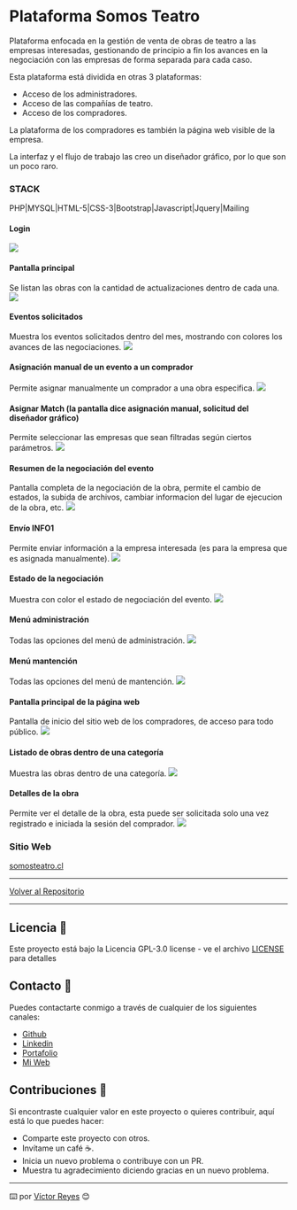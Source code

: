 # Plataforma Somos Teatro
Plataforma enfocada en la gestión de venta de obras de teatro a las empresas interesadas, gestionando de principio a fin los avances en la negociación con las empresas de forma separada para cada caso.

Esta plataforma está dividida en otras 3 plataformas:
- Acceso de los administradores.
- Acceso de las compañías de teatro.
- Acceso de los compradores.

La plataforma de los compradores es también la página web visible de la empresa.

La interfaz y el flujo de trabajo las creo un diseñador gráfico, por lo que son un poco raro.

### STACK
PHP|MYSQL|HTML-5|CSS-3|Bootstrap|Javascript|Jquery|Mailing

#### Login
<img src='https://raw.githubusercontent.com/tenshi98/Trabajo_Imagenes/main/Plataforma%20Somos%20Teatro/src/img_1.jpg' />

#### Pantalla principal
Se listan las obras con la cantidad de actualizaciones dentro de cada una.
<img src='https://raw.githubusercontent.com/tenshi98/Trabajo_Imagenes/main/Plataforma%20Somos%20Teatro/src/img_2.jpg' />

#### Eventos solicitados
Muestra los eventos solicitados dentro del mes, mostrando con colores los avances de las negociaciones.
<img src='https://raw.githubusercontent.com/tenshi98/Trabajo_Imagenes/main/Plataforma%20Somos%20Teatro/src/img_3.jpg' />

#### Asignación manual de un evento a un comprador
Permite asignar manualmente un comprador a una obra especifica.
<img src='https://raw.githubusercontent.com/tenshi98/Trabajo_Imagenes/main/Plataforma%20Somos%20Teatro/src/img_4.jpg' />

#### Asignar Match (la pantalla dice asignación manual, solicitud del diseñador gráfico)
Permite seleccionar las empresas que sean filtradas según ciertos parámetros.
<img src='https://raw.githubusercontent.com/tenshi98/Trabajo_Imagenes/main/Plataforma%20Somos%20Teatro/src/img_5.jpg' />

#### Resumen de la negociación del evento
Pantalla completa de la negociación de la obra, permite el cambio de estados, la subida de archivos, cambiar informacion del lugar de ejecucion de la obra, etc.
<img src='https://raw.githubusercontent.com/tenshi98/Trabajo_Imagenes/main/Plataforma%20Somos%20Teatro/src/img_6.jpg' />

#### Envío INFO1
Permite enviar información a la empresa interesada (es para la empresa que es asignada manualmente).
<img src='https://raw.githubusercontent.com/tenshi98/Trabajo_Imagenes/main/Plataforma%20Somos%20Teatro/src/img_7.jpg' />

#### Estado de la negociación
Muestra con color el estado de negociación del evento.
<img src='https://raw.githubusercontent.com/tenshi98/Trabajo_Imagenes/main/Plataforma%20Somos%20Teatro/src/img_8.jpg' />

#### Menú administración
Todas las opciones del menú de administración.
<img src='https://raw.githubusercontent.com/tenshi98/Trabajo_Imagenes/main/Plataforma%20Somos%20Teatro/src/img_9.jpg' />

#### Menú mantención
Todas las opciones del menú de mantención.
<img src='https://raw.githubusercontent.com/tenshi98/Trabajo_Imagenes/main/Plataforma%20Somos%20Teatro/src/img_10.jpg' />

#### Pantalla principal de la página web
Pantalla de inicio del sitio web de los compradores, de acceso para todo público.
<img src='https://raw.githubusercontent.com/tenshi98/Trabajo_Imagenes/main/Plataforma%20Somos%20Teatro/src/img_11.jpg' />

#### Listado de obras dentro de una categoría
Muestra las obras dentro de una categoría.
<img src='https://raw.githubusercontent.com/tenshi98/Trabajo_Imagenes/main/Plataforma%20Somos%20Teatro/src/img_12.jpg' />

#### Detalles de la obra
Permite ver el detalle de la obra, esta puede ser solicitada solo una vez registrado e iniciada la sesión del comprador.
<img src='https://raw.githubusercontent.com/tenshi98/Trabajo_Imagenes/main/Plataforma%20Somos%20Teatro/src/img_13.jpg' />

### Sitio Web
[somosteatro.cl](https://web.somosteatro.cl/)

---

[Volver al Repositorio](https://github.com/tenshi98/Trabajo_Imagenes/)

---

## Licencia 📄
Este proyecto está bajo la Licencia GPL-3.0 license - ve el archivo [LICENSE](LICENSE) para detalles

## Contacto 📖
Puedes contactarte conmigo a través de cualquier de los siguientes canales:
- [Github](https://github.com/tenshi98)
- [Linkedin](https://www.linkedin.com/in/victor-reyes-galvez/)
- [Portafolio](https://tenshi98.github.io/portafolio/)
- [Mi Web](https://web.digitalcreations.cl/)

## Contribuciones 🎁
Si encontraste cualquier valor en este proyecto o quieres contribuir, aquí está lo que puedes hacer:

- Comparte este proyecto con otros.
- Invítame un café ☕.
- Inicia un nuevo problema o contribuye con un PR.
- Muestra tu agradecimiento diciendo gracias en un nuevo problema.

---

⌨️ por [Víctor Reyes](https://github.com/tenshi98) 😊